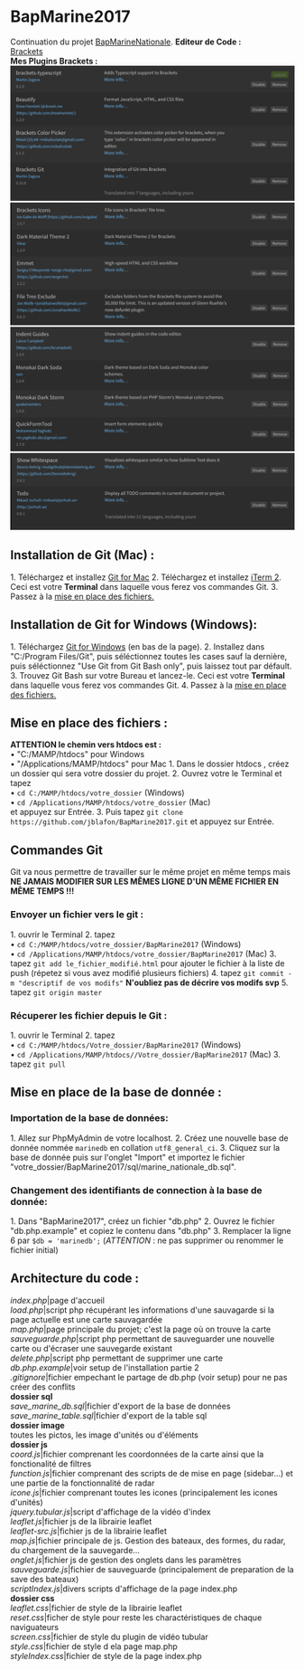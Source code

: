 # BapMarine2017

Continuation du projet [BapMarineNationale](https://github.com/NicolasGauvin/BapMarineNationale).
**Editeur de Code :**  
[Brackets](http://brackets.io/)  
**Mes Plugins Brackets :** ![](image/Plugins_a.png) ![](image/Plugins_b.png) ![](image/Plugins_c.png) ![](image/Plugins_d.png)

## Installation de Git (Mac) :

1\. Téléchargez et installez [Git for Mac](https://git-scm.com/downloads)
2\. Téléchargez et installez [iTerm 2](https://www.iterm2.com/downloads.html). Ceci est votre **Terminal** dans laquelle vous ferez vos commandes Git.
3\. Passez à la [mise en place des fichiers.](#anchor1)

## Installation de Git for Windows (Windows):

1\. Téléchargez [Git for Windows](https://github.com/git-for-windows/git/releases/v2.10.2.windows.1) (en bas de la page).
2\. Installez dans "C:/Program Files/Git", puis séléctionnez toutes les cases sauf la dernière, puis séléctionnez "Use Git from Git Bash only", puis laissez tout par défault.
3\. Trouvez Git Bash sur votre Bureau et lancez-le. Ceci est votre **Terminal** dans laquelle vous ferez vos commandes Git.
4\. Passez à la [mise en place des fichiers.](#anchor1)

## Mise en place des fichiers :

**ATTENTION le chemin vers htdocs est :**  
• "C:/MAMP/htdocs" pour Windows  
• "/Applications/MAMP/htdocs" pour Mac 1\. Dans le dossier htdocs , créez un dossier qui sera votre dossier du projet. 2\. Ouvrez votre le Terminal et tapez  
• `cd C:/MAMP/htdocs/votre_dossier` (Windows)  
• `cd /Applications/MAMP/htdocs/votre_dossier` (Mac)  
et appuyez sur Entrée. 3\. Puis tapez `git clone https://github.com/jblafon/BapMarine2017.git` et appuyez sur Entrée.

## Commandes Git

Git va nous permettre de travailler sur le même projet en même temps mais **NE JAMAIS MODIFIER SUR LES MÊMES LIGNE D'UN MÊME FICHIER EN MÊME TEMPS !!!**

### Envoyer un fichier vers le git :

1\. ouvrir le Terminal
2\. tapez  
	• `cd C:/MAMP/htdocs/votre_dossier/BapMarine2017` (Windows)  
	• `cd /Applications/MAMP/htdocs/votre_dossier/BapMarine2017` (Mac)
3\. tapez `git add le_fichier_modifié.html` pour ajouter le fichier à la liste de push (répetez si vous avez modifié plusieurs fichiers)
4\. tapez `git commit -m "descriptif de vos modifs"` **N'oubliez pas de décrire vos modifs svp**
5\. tapez `git origin master`

### Récuperer les fichier depuis le Git :

1\. ouvrir le Terminal 2\. tapez  
	• `cd C:/MAMP/htdocs/Votre_dossier/BapMarine2017` (Windows)  
	• `cd /Applications/MAMP/htdocs//Votre_dossier/BapMarine2017` (Mac) 3\. tapez `git pull`

## Mise en place de la base de donnée :

### Importation de la base de données:

1\. Allez sur PhpMyAdmin de votre localhost.
2\. Créez une nouvelle base de donnée nommée `marinedb` en collation `utf8_general_ci`.
3\. Cliquez sur la base de donnée puis sur l'onglet "Import" et importez le fichier "votre_dossier/BapMarine2017/sql/marine_nationale_db.sql".

### Changement des identifiants de connection à la base de donnée:

1\. Dans "BapMarine2017", créez un fichier "db.php"
2\. Ouvrez le fichier "db.php.example" et copiez le contenu dans "db.php"
3\. Remplacer la ligne 6 par `$db = 'marinedb';` (_ATTENTION_ : ne pas supprimer ou renommer le fichier initial)  

## Architecture du code :

_index.php_|page d'accueil  
_load.php_|script php récupérant les informations d'une sauvagarde si la page actuelle est une carte sauvagardée  
_map.php_|page principale du projet; c'est la page où on trouve la carte  
_sauveguarde.php_|script php permettant de sauveguarder une nouvelle carte ou d'écraser une sauvegarde existant  
_delete.php_|script php permettant de supprimer une carte  
_db.php.example_|voir setup de l'installation partie 2  
_.gitignore_|fichier empechant le partage de db.php (voir setup) pour ne pas créer des conflits  
**dossier sql**  
_save_marine_db.sql_|fichier d'export de la base de données  
_save_marine_table.sql_|fichier d'export de la table sql  
**dossier image**  
toutes les pictos, les image d'unités ou d'éléments  
**dossier js**  
_coord.js_|fichier comprenant les coordonnées de la carte ainsi que la fonctionalité de filtres  
_function.js_|fichier comprenant des scripts de de mise en page (sidebar...) et une partie de la fonctionnalité de radar  
_icone.js_|fichier comprenant toutes les icones (principalement les icones d'unités)  
_jquery.tubular.js_|script d'affichage de la vidéo d'index  
_leaflet.js_|fichier js de la librairie leaflet  
_leaflet-src.js_|fichier js de la librairie leaflet  
_map.js_|fichier principale de js. Gestion des bateaux, des formes, du radar, du chargement de la sauvegarde...  
_onglet.js_|fichier js de gestion des onglets dans les paramètres  
_sauveguarde.js_|fichier de sauveguarde (principalement de preparation de la save des bateaux)  
_scriptIndex.js_|divers scripts d'affichage de la page index.php  
**dossier css**  
_leaflet.css_|fichier de style de la librairie leaflet  
_reset.css_|ficher de style pour reste les charactéristiques de chaque naviguateurs  
_screen.css_|fichier de style du plugin de vidéo tubular  
_style.css_|fichier de style d ela page map.php  
_styleIndex.css_|fichier de style de la page index.php
